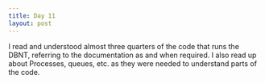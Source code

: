 ```yaml
---
title: Day 11
layout: post
---
```

I read and understood almost three quarters of the code that runs the DBNT, referring to the documentation as and when required. I also read up about Processes, queues, etc. as they were needed to understand parts of the code.
